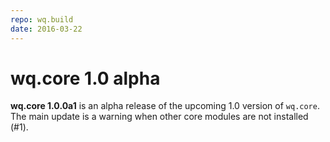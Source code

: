 ```yaml
---
repo: wq.build
date: 2016-03-22
---
```


# wq.core 1.0 alpha

**wq.core 1.0.0a1** is an alpha release of the upcoming 1.0 version of `wq.core`.  The main update is a warning when other core modules are not installed (#1).
